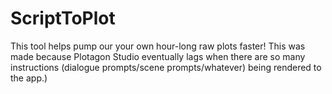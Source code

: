 # ScriptToPlot
This tool helps pump our your own hour-long raw plots faster! This was made because Plotagon Studio eventually lags when there are so many instructions (dialogue prompts/scene prompts/whatever) being rendered to the app.)
